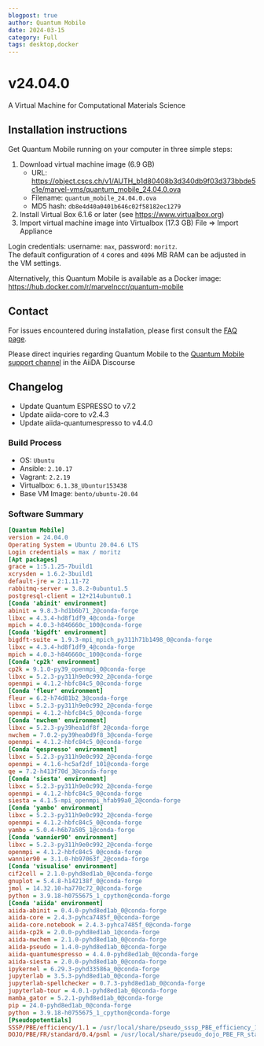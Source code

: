 ```yaml
---
blogpost: true
author: Quantum Mobile
date: 2024-03-15
category: Full
tags: desktop,docker
---
```


# v24.04.0

A Virtual Machine for Computational Materials Science

## Installation instructions

Get Quantum Mobile running on your computer in three simple steps:

 1. Download virtual machine image (6.9 GB)
    - URL: <https://object.cscs.ch/v1/AUTH_b1d80408b3d340db9f03d373bbde5c1e/marvel-vms/quantum_mobile_24.04.0.ova>
    - Filename: `quantum_mobile_24.04.0.ova`
    - MD5 hash: `db8e4d40a0401b646c02f58182ec1279`
 2. Install Virtual Box 6.1.6 or later (see <https://www.virtualbox.org>)
 3. Import virtual machine image into Virtualbox (17.3 GB)
    File => Import Appliance

Login credentials: username: `max`, password: `moritz`.  
The default configuration of `4` cores and `4096` MB RAM can be adjusted in the VM settings.

Alternatively, this Quantum Mobile is available as a Docker image: <https://hub.docker.com/r/marvelnccr/quantum-mobile>

## Contact

For issues encountered during installation, please first consult the [FAQ page](https://github.com/marvel-nccr/quantum-mobile/wiki/Frequently-Asked-Questions#virtualbox-installationstartup-issues).

Please direct inquiries regarding Quantum Mobile to the [Quantum Mobile support channel](https://aiida.discourse.group/c/quantum-mobile/) in the AiiDA Discourse

## Changelog

- Update Quantum ESPRESSO to v7.2
- Update aiida-core to v2.4.3
- Update aiida-quantumespresso to v4.4.0

### Build Process

- OS: `Ubuntu`
- Ansible: `2.10.17`
- Vagrant: `2.2.19`
- Virtualbox: `6.1.38_Ubuntur153438`
- Base VM Image: `bento/ubuntu-20.04`

### Software Summary

```ini
[Quantum Mobile]
version = 24.04.0
Operating System = Ubuntu 20.04.6 LTS
Login credentials = max / moritz
[Apt packages]
grace = 1:5.1.25-7build1
xcrysden = 1.6.2-3build1
default-jre = 2:1.11-72
rabbitmq-server = 3.8.2-0ubuntu1.5
postgresql-client = 12+214ubuntu0.1
[Conda 'abinit' environment]
abinit = 9.8.3-hd1b6b71_2@conda-forge
libxc = 4.3.4-hd8f1df9_4@conda-forge
mpich = 4.0.3-h846660c_100@conda-forge
[Conda 'bigdft' environment]
bigdft-suite = 1.9.3-mpi_mpich_py311h71b1498_0@conda-forge
libxc = 4.3.4-hd8f1df9_4@conda-forge
mpich = 4.0.3-h846660c_100@conda-forge
[Conda 'cp2k' environment]
cp2k = 9.1.0-py39_openmpi_0@conda-forge
libxc = 5.2.3-py311h9e0c992_2@conda-forge
openmpi = 4.1.2-hbfc84c5_0@conda-forge
[Conda 'fleur' environment]
fleur = 6.2-h74d81b2_3@conda-forge
libxc = 5.2.3-py311h9e0c992_2@conda-forge
openmpi = 4.1.2-hbfc84c5_0@conda-forge
[Conda 'nwchem' environment]
libxc = 5.2.3-py39hea1df8f_2@conda-forge
nwchem = 7.0.2-py39hea0d9f8_3@conda-forge
openmpi = 4.1.2-hbfc84c5_0@conda-forge
[Conda 'qespresso' environment]
libxc = 5.2.3-py311h9e0c992_2@conda-forge
openmpi = 4.1.6-hc5af2df_101@conda-forge
qe = 7.2-h413f70d_3@conda-forge
[Conda 'siesta' environment]
libxc = 5.2.3-py311h9e0c992_2@conda-forge
openmpi = 4.1.2-hbfc84c5_0@conda-forge
siesta = 4.1.5-mpi_openmpi_hfab99a0_2@conda-forge
[Conda 'yambo' environment]
libxc = 5.2.3-py311h9e0c992_2@conda-forge
openmpi = 4.1.2-hbfc84c5_0@conda-forge
yambo = 5.0.4-h6b7a505_1@conda-forge
[Conda 'wannier90' environment]
libxc = 5.2.3-py311h9e0c992_2@conda-forge
openmpi = 4.1.2-hbfc84c5_0@conda-forge
wannier90 = 3.1.0-hb97063f_2@conda-forge
[Conda 'visualise' environment]
cif2cell = 2.1.0-pyhd8ed1ab_0@conda-forge
gnuplot = 5.4.8-h142138f_0@conda-forge
jmol = 14.32.10-ha770c72_0@conda-forge
python = 3.9.18-h0755675_1_cpython@conda-forge
[Conda 'aiida' environment]
aiida-abinit = 0.4.0-pyhd8ed1ab_0@conda-forge
aiida-core = 2.4.3-pyhca7485f_0@conda-forge
aiida-core.notebook = 2.4.3-pyhca7485f_0@conda-forge
aiida-cp2k = 2.0.0-pyhd8ed1ab_1@conda-forge
aiida-nwchem = 2.1.0-pyhd8ed1ab_0@conda-forge
aiida-pseudo = 1.4.0-pyhd8ed1ab_0@conda-forge
aiida-quantumespresso = 4.4.0-pyhd8ed1ab_0@conda-forge
aiida-siesta = 2.0.0-pyhd8ed1ab_0@conda-forge
ipykernel = 6.29.3-pyhd33586a_0@conda-forge
jupyterlab = 3.5.3-pyhd8ed1ab_0@conda-forge
jupyterlab-spellchecker = 0.7.3-pyhd8ed1ab_0@conda-forge
jupyterlab-tour = 4.0.1-pyhd8ed1ab_0@conda-forge
mamba_gator = 5.2.1-pyhd8ed1ab_0@conda-forge
pip = 24.0-pyhd8ed1ab_0@conda-forge
python = 3.9.18-h0755675_1_cpython@conda-forge
[Pseudopotentials]
SSSP/PBE/efficiency/1.1 = /usr/local/share/pseudo_sssp_PBE_efficiency_1.1
DOJO/PBE/FR/standard/0.4/psml = /usr/local/share/pseudo_dojo_PBE_FR_standard_0.4_psml
```
